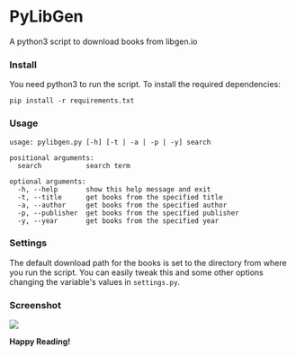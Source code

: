 # PyLibGen
A python3 script to download books from libgen.io

### Install

You need python3 to run the script. 
To install the required dependencies:

``pip install -r requirements.txt``

### Usage

```
usage: pylibgen.py [-h] [-t | -a | -p | -y] search

positional arguments:
  search           search term

optional arguments:
  -h, --help       show this help message and exit
  -t, --title      get books from the specified title
  -a, --author     get books from the specified author
  -p, --publisher  get books from the specified publisher
  -y, --year       get books from the specified year
```

### Settings

The default download path for the books is set to the directory from where you run the script. You can easily tweak this and some other options changing the variable's values in ``settings.py``.

### Screenshot

![](https://i.imgur.com/FCLF4OQ.jpg)

**Happy Reading!**
